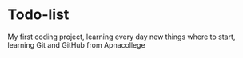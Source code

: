 # Todo-list
My first coding project, learning every day new things 
where to start, learning Git and GitHub from Apnacollege
